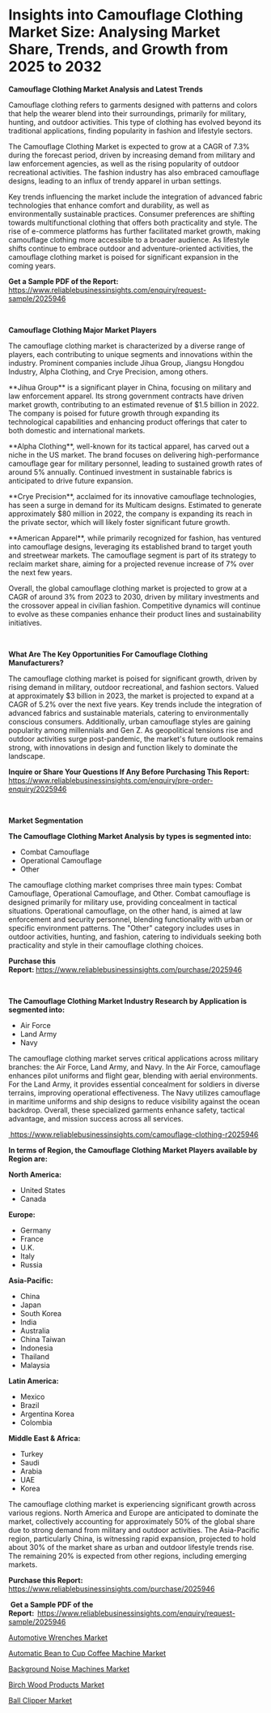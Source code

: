 <p><h1>Insights into Camouflage Clothing Market Size: Analysing Market Share, Trends, and Growth from 2025 to 2032</h1></p><p><strong>Camouflage Clothing Market Analysis and Latest Trends</strong></p>
<p><p>Camouflage clothing refers to garments designed with patterns and colors that help the wearer blend into their surroundings, primarily for military, hunting, and outdoor activities. This type of clothing has evolved beyond its traditional applications, finding popularity in fashion and lifestyle sectors. </p><p>The Camouflage Clothing Market is expected to grow at a CAGR of 7.3% during the forecast period, driven by increasing demand from military and law enforcement agencies, as well as the rising popularity of outdoor recreational activities. The fashion industry has also embraced camouflage designs, leading to an influx of trendy apparel in urban settings. </p><p>Key trends influencing the market include the integration of advanced fabric technologies that enhance comfort and durability, as well as environmentally sustainable practices. Consumer preferences are shifting towards multifunctional clothing that offers both practicality and style. The rise of e-commerce platforms has further facilitated market growth, making camouflage clothing more accessible to a broader audience. As lifestyle shifts continue to embrace outdoor and adventure-oriented activities, the camouflage clothing market is poised for significant expansion in the coming years.</p></p>
<p><strong>Get a Sample PDF of the Report:&nbsp;</strong> <a href="https://www.reliablebusinessinsights.com/enquiry/request-sample/2025946?utm_campaign=1119&utm_medium=2&utm_source=Github&utm_content=ia&utm_term=08022025&utm_id=camouflage-clothing">https://www.reliablebusinessinsights.com/enquiry/request-sample/2025946</a></p>
<p>&nbsp;</p>
<p><strong>Camouflage Clothing Major Market Players</strong></p>
<p><p>The camouflage clothing market is characterized by a diverse range of players, each contributing to unique segments and innovations within the industry. Prominent companies include Jihua Group, Jiangsu Hongdou Industry, Alpha Clothing, and Crye Precision, among others.</p><p>**Jihua Group** is a significant player in China, focusing on military and law enforcement apparel. Its strong government contracts have driven market growth, contributing to an estimated revenue of $1.5 billion in 2022. The company is poised for future growth through expanding its technological capabilities and enhancing product offerings that cater to both domestic and international markets.</p><p>**Alpha Clothing**, well-known for its tactical apparel, has carved out a niche in the US market. The brand focuses on delivering high-performance camouflage gear for military personnel, leading to sustained growth rates of around 5% annually. Continued investment in sustainable fabrics is anticipated to drive future expansion.</p><p>**Crye Precision**, acclaimed for its innovative camouflage technologies, has seen a surge in demand for its Multicam designs. Estimated to generate approximately $80 million in 2022, the company is expanding its reach in the private sector, which will likely foster significant future growth.</p><p>**American Apparel**, while primarily recognized for fashion, has ventured into camouflage designs, leveraging its established brand to target youth and streetwear markets. The camouflage segment is part of its strategy to reclaim market share, aiming for a projected revenue increase of 7% over the next few years.</p><p>Overall, the global camouflage clothing market is projected to grow at a CAGR of around 3% from 2023 to 2030, driven by military investments and the crossover appeal in civilian fashion. Competitive dynamics will continue to evolve as these companies enhance their product lines and sustainability initiatives.</p></p>
<p>&nbsp;</p>
<p><strong>What Are The Key Opportunities For Camouflage Clothing Manufacturers?</strong></p>
<p><p>The camouflage clothing market is poised for significant growth, driven by rising demand in military, outdoor recreational, and fashion sectors. Valued at approximately $3 billion in 2023, the market is projected to expand at a CAGR of 5.2% over the next five years. Key trends include the integration of advanced fabrics and sustainable materials, catering to environmentally conscious consumers. Additionally, urban camouflage styles are gaining popularity among millennials and Gen Z. As geopolitical tensions rise and outdoor activities surge post-pandemic, the market's future outlook remains strong, with innovations in design and function likely to dominate the landscape.</p></p>
<p><strong>Inquire or Share Your Questions If Any Before Purchasing This Report:</strong> <a href="https://www.reliablebusinessinsights.com/enquiry/pre-order-enquiry/2025946?utm_campaign=1119&utm_medium=2&utm_source=Github&utm_content=ia&utm_term=08022025&utm_id=camouflage-clothing">https://www.reliablebusinessinsights.com/enquiry/pre-order-enquiry/2025946</a></p>
<p>&nbsp;</p>
<p><strong>Market Segmentation</strong></p>
<p><strong>The Camouflage Clothing Market Analysis by types is segmented into:</strong></p>
<p><ul><li>Combat Camouflage</li><li>Operational Camouflage</li><li>Other</li></ul></p>
<p><p>The camouflage clothing market comprises three main types: Combat Camouflage, Operational Camouflage, and Other. Combat camouflage is designed primarily for military use, providing concealment in tactical situations. Operational camouflage, on the other hand, is aimed at law enforcement and security personnel, blending functionality with urban or specific environment patterns. The "Other" category includes uses in outdoor activities, hunting, and fashion, catering to individuals seeking both practicality and style in their camouflage clothing choices.</p></p>
<p><strong>Purchase this Report:&nbsp;</strong><a href="https://www.reliablebusinessinsights.com/purchase/2025946?utm_campaign=1119&utm_medium=2&utm_source=Github&utm_content=ia&utm_term=08022025&utm_id=camouflage-clothing">https://www.reliablebusinessinsights.com/purchase/2025946</a></p>
<p>&nbsp;</p>
<p><strong>The Camouflage Clothing Market Industry Research by Application is segmented into:</strong></p>
<p><ul><li>Air Force</li><li>Land Army</li><li>Navy</li></ul></p>
<p><p>The camouflage clothing market serves critical applications across military branches: the Air Force, Land Army, and Navy. In the Air Force, camouflage enhances pilot uniforms and flight gear, blending with aerial environments. For the Land Army, it provides essential concealment for soldiers in diverse terrains, improving operational effectiveness. The Navy utilizes camouflage in maritime uniforms and ship designs to reduce visibility against the ocean backdrop. Overall, these specialized garments enhance safety, tactical advantage, and mission success across all services.</p></p>
<p><a href="https://www.reliablebusinessinsights.com/camouflage-clothing-r2025946?utm_campaign=1119&utm_medium=2&utm_source=Github&utm_content=ia&utm_term=08022025&utm_id=camouflage-clothing">&nbsp;https://www.reliablebusinessinsights.com/camouflage-clothing-r2025946</a></p>
<p><strong>In terms of Region, the Camouflage Clothing Market Players available by Region are:</strong></p>
<p>
    <p> <strong> North America: </strong>
        <ul>
            <li>United States</li>
            <li>Canada</li>
        </ul>
        </p> 
    <p> <strong> Europe: </strong>
        <ul>
            <li>Germany</li>
            <li>France</li>
            <li>U.K.</li>
            <li>Italy</li>
            <li>Russia</li>
        </ul>
        </p> 
    <p> <strong> Asia-Pacific: </strong>
        <ul>
            <li>China</li>
            <li>Japan</li>
            <li>South Korea</li>
            <li>India</li>
            <li>Australia</li>
            <li>China Taiwan</li>
            <li>Indonesia</li>
            <li>Thailand</li>
            <li>Malaysia</li>
        </ul>
        </p> 
    <p> <strong> Latin America: </strong>
        <ul>
            <li>Mexico</li>
            <li>Brazil</li>
            <li>Argentina Korea</li>
            <li>Colombia</li>
        </ul>
        </p> 
    <p> <strong> Middle East & Africa: </strong>
        <ul>
            <li>Turkey</li>
            <li>Saudi</li>
            <li>Arabia</li>
            <li>UAE</li>
            <li>Korea</li>
        </ul>
    </p>
    </p>
<p><p>The camouflage clothing market is experiencing significant growth across various regions. North America and Europe are anticipated to dominate the market, collectively accounting for approximately 50% of the global share due to strong demand from military and outdoor activities. The Asia-Pacific region, particularly China, is witnessing rapid expansion, projected to hold about 30% of the market share as urban and outdoor lifestyle trends rise. The remaining 20% is expected from other regions, including emerging markets.</p></p>
<p><strong>Purchase this Report: </strong><a href="https://www.reliablebusinessinsights.com/purchase/2025946?utm_campaign=1119&utm_medium=2&utm_source=Github&utm_content=ia&utm_term=08022025&utm_id=camouflage-clothing">https://www.reliablebusinessinsights.com/purchase/2025946</a></p>
<p>&nbsp;<strong>Get a Sample PDF of the Report:&nbsp;&nbsp;</strong><a href="https://www.reliablebusinessinsights.com/enquiry/request-sample/2025946?utm_campaign=1119&utm_medium=2&utm_source=Github&utm_content=ia&utm_term=08022025&utm_id=camouflage-clothing">https://www.reliablebusinessinsights.com/enquiry/request-sample/2025946</a></p>
<p><strong></strong></p>
<p><p><a href="https://github.com/spoorsusama/Market-Research-Report-List-1/blob/main/automotive-wrenches-market.md?utm_campaign=1119&utm_medium=2&utm_source=Github&utm_content=ia&utm_term=08022025&utm_id=camouflage-clothing">Automotive Wrenches Market</a></p><p><a href="https://github.com/lynlynyusay/Market-Research-Report-List-1/blob/main/automatic-bean-to-cup-coffee-machine-market.md?utm_campaign=1119&utm_medium=2&utm_source=Github&utm_content=ia&utm_term=08022025&utm_id=camouflage-clothing">Automatic Bean to Cup Coffee Machine Market</a></p><p><a href="https://github.com/azorrotutus/Market-Research-Report-List-1/blob/main/background-noise-machines-market.md?utm_campaign=1119&utm_medium=2&utm_source=Github&utm_content=ia&utm_term=08022025&utm_id=camouflage-clothing">Background Noise Machines Market</a></p><p><a href="https://github.com/calfiltinor/Market-Research-Report-List-1/blob/main/birch-wood-products-market.md?utm_campaign=1119&utm_medium=2&utm_source=Github&utm_content=ia&utm_term=08022025&utm_id=camouflage-clothing">Birch Wood Products Market</a></p><p><a href="https://github.com/tandiapannas/Market-Research-Report-List-1/blob/main/ball-clipper-market.md?utm_campaign=1119&utm_medium=2&utm_source=Github&utm_content=ia&utm_term=08022025&utm_id=camouflage-clothing">Ball Clipper Market</a></p></p>